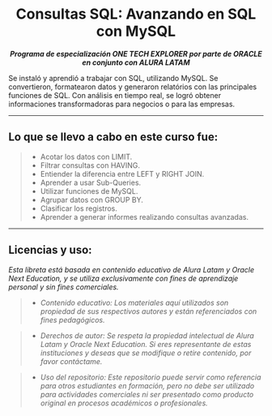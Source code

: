 <h1 align="center">Consultas SQL: Avanzando en SQL con MySQL</h1>

<p align="center"><strong><em>Programa de especialización ONE TECH EXPLORER por parte de ORACLE en conjunto con ALURA LATAM</em></strong></p>

Se instaló y aprendió a trabajar con SQL, utilizando MySQL. Se convertieron, formatearon datos y generaron relatórios con las principales funciones de SQL.
Con análisis en tiempo real, se logró obtener informaciones transformadoras para negocios o para las empresas.

---

## Lo que se llevo a cabo en este curso fue:

> * Acotar los datos con LIMIT.
> * Filtrar consultas con HAVING.
> * Entiender la diferencia entre LEFT y RIGHT JOIN.
> * Aprender a usar Sub-Queries.
> * Utilizar funciones de MySQL.
> * Agrupar datos con GROUP BY.
> * Clasificar los registros.
> * Aprender a generar informes realizando consultas avanzadas.

---

## Licencias y uso:

_Esta libreta está basada en contenido educativo de Alura Latam y Oracle Next Education, y se utiliza exclusivamente con fines de aprendizaje personal y sin fines comerciales._
> * _Contenido educativo: Los materiales aquí utilizados son propiedad de sus respectivos autores y están referenciados con fines pedagógicos._

> * _Derechos de autor: Se respeta la propiedad intelectual de Alura Latam y Oracle Next Education. Si eres representante de estas instituciones y deseas que se modifique o retire contenido, por favor contáctame._

> * _Uso del repositorio: Este repositorio puede servir como referencia para otros estudiantes en formación, pero no debe ser utilizado para actividades comerciales ni ser presentado como producto original en procesos académicos o profesionales._
